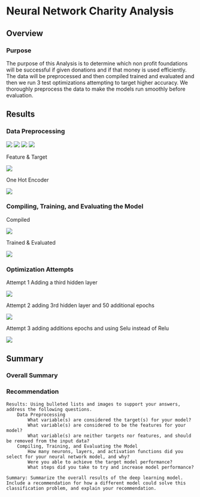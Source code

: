 # Neural Network Charity Analysis
## Overview
### Purpose

The purpose of this Analysis is to determine which non profit foundations will be successful if given donations and if that money is used efficiently. The data will be preprocessed and then compiled trained and evaluated and then we run 3 test optimizations attempting to target higher accuracy. We thoroughly preprocess the data to make the models run smoothly before evaluation.


## Results
### Data Preprocessing
![](https://github.com/Ajsforlife/Neural_Network_Charity_Analysis/blob/main/Pictures/preprocessing1.png)
![](https://github.com/Ajsforlife/Neural_Network_Charity_Analysis/blob/main/Pictures/preprocessing2.png)
![](https://github.com/Ajsforlife/Neural_Network_Charity_Analysis/blob/main/Pictures/preprocessing3.png)
![](https://github.com/Ajsforlife/Neural_Network_Charity_Analysis/blob/main/Pictures/preprocessing4.png)

Feature & Target

![](https://github.com/Ajsforlife/Neural_Network_Charity_Analysis/blob/main/Pictures/preprocessing5featuretarget.png)

One Hot Encoder

![](https://github.com/Ajsforlife/Neural_Network_Charity_Analysis/blob/main/Pictures/preprocessing5onehotencoder.png)
### Compiling, Training, and Evaluating the Model

Compiled

![](https://github.com/Ajsforlife/Neural_Network_Charity_Analysis/blob/main/Pictures/compiled.png)

Trained & Evaluated

![](https://github.com/Ajsforlife/Neural_Network_Charity_Analysis/blob/main/Pictures/trained%26evaluated.png)

### Optimization Attempts

Attempt 1 Adding a third hidden layer

![](https://github.com/Ajsforlife/Neural_Network_Charity_Analysis/blob/main/Pictures/optimization1.png)

Attempt 2 adding 3rd hidden layer and 50 additional epochs

![](https://github.com/Ajsforlife/Neural_Network_Charity_Analysis/blob/main/Pictures/optimization2.png)

Attempt 3 adding additions epochs and using Selu instead of Relu

![](https://github.com/Ajsforlife/Neural_Network_Charity_Analysis/blob/main/Pictures/optimization3.png)

## Summary
### Overall Summary

### Recommendation

    Results: Using bulleted lists and images to support your answers, address the following questions.
        Data Preprocessing
            What variable(s) are considered the target(s) for your model?
            What variable(s) are considered to be the features for your model?
            What variable(s) are neither targets nor features, and should be removed from the input data?
        Compiling, Training, and Evaluating the Model
            How many neurons, layers, and activation functions did you select for your neural network model, and why?
            Were you able to achieve the target model performance?
            What steps did you take to try and increase model performance?

    Summary: Summarize the overall results of the deep learning model. Include a recommendation for how a different model could solve this classification problem, and explain your recommendation.

